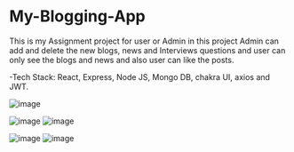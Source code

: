 # My-Blogging-App
This is my Assignment project for user or Admin in this project Admin can add and delete the new blogs, news and Interviews questions and user can only see the blogs and news and also user can like the posts.

-Tech Stack: React, Express, Node JS, Mongo DB, chakra UI, axios and JWT.

![image](https://user-images.githubusercontent.com/104199818/200649115-f02d84ba-42b2-4e27-8530-982bfa775d4d.png)

![image](https://user-images.githubusercontent.com/104199818/200648955-b5b36fb9-81f2-4d94-be06-d63d496d9132.png)
![image](https://user-images.githubusercontent.com/104199818/200648992-493418c3-c929-4e4f-b30f-01f838099363.png)

![image](https://user-images.githubusercontent.com/104199818/200648732-7d03b92d-ec44-49d4-bec8-1907ad966924.png)
![image](https://user-images.githubusercontent.com/104199818/200648768-d8a21c4e-8302-4c73-ba65-49083360c09c.png)
